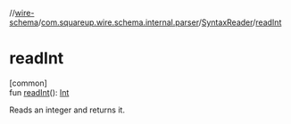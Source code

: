 //[wire-schema](../../../index.md)/[com.squareup.wire.schema.internal.parser](../index.md)/[SyntaxReader](index.md)/[readInt](read-int.md)

# readInt

[common]\
fun [readInt](read-int.md)(): [Int](https://kotlinlang.org/api/latest/jvm/stdlib/kotlin/-int/index.html)

Reads an integer and returns it.
